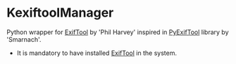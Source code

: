 # KexiftoolManager
Python wrapper for [ExifTool](https://exiftool.org/) by 'Phil Harvey' inspired in [PyExifTool](https://github.com/smarnach) library by 'Smarnach'.
- It is mandatory to have installed [ExifTool](https://exiftool.org/) in the system. 